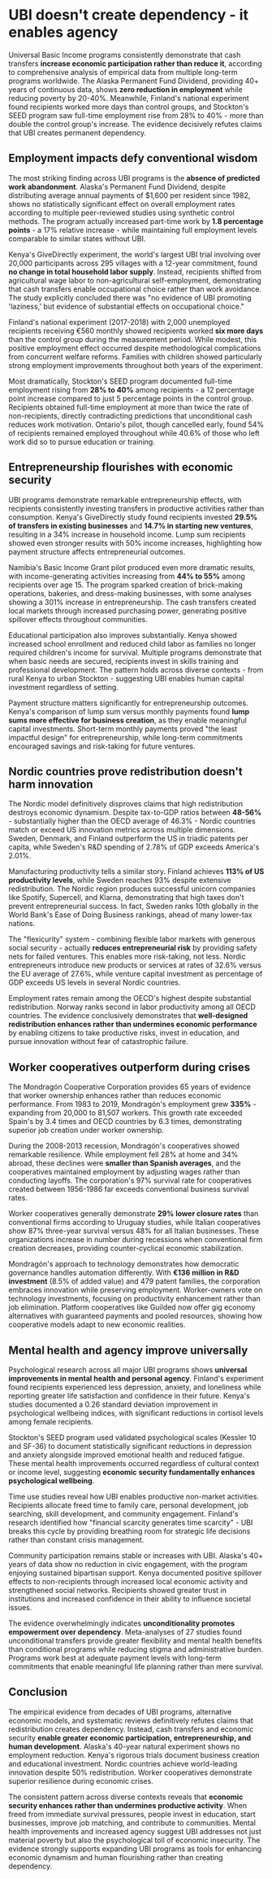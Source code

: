 # UBI doesn't create dependency - it enables agency

Universal Basic Income programs consistently demonstrate that cash transfers **increase economic participation rather than reduce it**, according to comprehensive analysis of empirical data from multiple long-term programs worldwide. The Alaska Permanent Fund Dividend, providing 40+ years of continuous data, shows **zero reduction in employment** while reducing poverty by 20-40%. Meanwhile, Finland's national experiment found recipients worked more days than control groups, and Stockton's SEED program saw full-time employment rise from 28% to 40% - more than double the control group's increase. The evidence decisively refutes claims that UBI creates permanent dependency.

## Employment impacts defy conventional wisdom

The most striking finding across UBI programs is the **absence of predicted work abandonment**. Alaska's Permanent Fund Dividend, despite distributing average annual payments of $1,600 per resident since 1982, shows no statistically significant effect on overall employment rates according to multiple peer-reviewed studies using synthetic control methods. The program actually increased part-time work by **1.8 percentage points** - a 17% relative increase - while maintaining full employment levels comparable to similar states without UBI.

Kenya's GiveDirectly experiment, the world's largest UBI trial involving over 20,000 participants across 295 villages with a 12-year commitment, found **no change in total household labor supply**. Instead, recipients shifted from agricultural wage labor to non-agricultural self-employment, demonstrating that cash transfers enable occupational choice rather than work avoidance. The study explicitly concluded there was "no evidence of UBI promoting 'laziness,' but evidence of substantial effects on occupational choice."

Finland's national experiment (2017-2018) with 2,000 unemployed recipients receiving €560 monthly showed recipients worked **six more days** than the control group during the measurement period. While modest, this positive employment effect occurred despite methodological complications from concurrent welfare reforms. Families with children showed particularly strong employment improvements throughout both years of the experiment.

Most dramatically, Stockton's SEED program documented full-time employment rising from **28% to 40%** among recipients - a 12 percentage point increase compared to just 5 percentage points in the control group. Recipients obtained full-time employment at more than twice the rate of non-recipients, directly contradicting predictions that unconditional cash reduces work motivation. Ontario's pilot, though cancelled early, found 54% of recipients remained employed throughout while 40.6% of those who left work did so to pursue education or training.

## Entrepreneurship flourishes with economic security

UBI programs demonstrate remarkable entrepreneurship effects, with recipients consistently investing transfers in productive activities rather than consumption. Kenya's GiveDirectly study found recipients invested **29.5% of transfers in existing businesses** and **14.7% in starting new ventures**, resulting in a 34% increase in household income. Lump sum recipients showed even stronger results with 50% income increases, highlighting how payment structure affects entrepreneurial outcomes.

Namibia's Basic Income Grant pilot produced even more dramatic results, with income-generating activities increasing from **44% to 55%** among recipients over age 15. The program sparked creation of brick-making operations, bakeries, and dress-making businesses, with some analyses showing a 301% increase in entrepreneurship. The cash transfers created local markets through increased purchasing power, generating positive spillover effects throughout communities.

Educational participation also improves substantially. Kenya showed increased school enrollment and reduced child labor as families no longer required children's income for survival. Multiple programs demonstrate that when basic needs are secured, recipients invest in skills training and professional development. The pattern holds across diverse contexts - from rural Kenya to urban Stockton - suggesting UBI enables human capital investment regardless of setting.

Payment structure matters significantly for entrepreneurship outcomes. Kenya's comparison of lump sum versus monthly payments found **lump sums more effective for business creation**, as they enable meaningful capital investments. Short-term monthly payments proved "the least impactful design" for entrepreneurship, while long-term commitments encouraged savings and risk-taking for future ventures.

## Nordic countries prove redistribution doesn't harm innovation

The Nordic model definitively disproves claims that high redistribution destroys economic dynamism. Despite tax-to-GDP ratios between **48-56%** - substantially higher than the OECD average of 46.3% - Nordic countries match or exceed US innovation metrics across multiple dimensions. Sweden, Denmark, and Finland outperform the US in triadic patents per capita, while Sweden's R&D spending of 2.78% of GDP exceeds America's 2.01%.

Manufacturing productivity tells a similar story. Finland achieves **113% of US productivity levels**, while Sweden reaches 93% despite extensive redistribution. The Nordic region produces successful unicorn companies like Spotify, Supercell, and Klarna, demonstrating that high taxes don't prevent entrepreneurial success. In fact, Sweden ranks 10th globally in the World Bank's Ease of Doing Business rankings, ahead of many lower-tax nations.

The "flexicurity" system - combining flexible labor markets with generous social security - actually **reduces entrepreneurial risk** by providing safety nets for failed ventures. This enables more risk-taking, not less. Nordic entrepreneurs introduce new products or services at rates of 32.6% versus the EU average of 27.6%, while venture capital investment as percentage of GDP exceeds US levels in several Nordic countries.

Employment rates remain among the OECD's highest despite substantial redistribution. Norway ranks second in labor productivity among all OECD countries. The evidence conclusively demonstrates that **well-designed redistribution enhances rather than undermines economic performance** by enabling citizens to take productive risks, invest in education, and pursue innovation without fear of catastrophic failure.

## Worker cooperatives outperform during crises

The Mondragón Cooperative Corporation provides 65 years of evidence that worker ownership enhances rather than reduces economic performance. From 1983 to 2019, Mondragón's employment grew **335%** - expanding from 20,000 to 81,507 workers. This growth rate exceeded Spain's by 3.4 times and OECD countries by 6.3 times, demonstrating superior job creation under worker ownership.

During the 2008-2013 recession, Mondragón's cooperatives showed remarkable resilience. While employment fell 28% at home and 34% abroad, these declines were **smaller than Spanish averages**, and the cooperatives maintained employment by adjusting wages rather than conducting layoffs. The corporation's 97% survival rate for cooperatives created between 1956-1986 far exceeds conventional business survival rates.

Worker cooperatives generally demonstrate **29% lower closure rates** than conventional firms according to Uruguay studies, while Italian cooperatives show 87% three-year survival versus 48% for all Italian businesses. These organizations increase in number during recessions when conventional firm creation decreases, providing counter-cyclical economic stabilization.

Mondragón's approach to technology demonstrates how democratic governance handles automation differently. With **€136 million in R&D investment** (8.5% of added value) and 479 patent families, the corporation embraces innovation while preserving employment. Worker-owners vote on technology investments, focusing on productivity enhancement rather than job elimination. Platform cooperatives like Guilded now offer gig economy alternatives with guaranteed payments and pooled resources, showing how cooperative models adapt to new economic realities.

## Mental health and agency improve universally

Psychological research across all major UBI programs shows **universal improvements in mental health and personal agency**. Finland's experiment found recipients experienced less depression, anxiety, and loneliness while reporting greater life satisfaction and confidence in their future. Kenya's studies documented a 0.26 standard deviation improvement in psychological wellbeing indices, with significant reductions in cortisol levels among female recipients.

Stockton's SEED program used validated psychological scales (Kessler 10 and SF-36) to document statistically significant reductions in depression and anxiety alongside improved emotional health and reduced fatigue. These mental health improvements occurred regardless of cultural context or income level, suggesting **economic security fundamentally enhances psychological wellbeing**.

Time use studies reveal how UBI enables productive non-market activities. Recipients allocate freed time to family care, personal development, job searching, skill development, and community engagement. Finland's research identified how "financial scarcity generates time scarcity" - UBI breaks this cycle by providing breathing room for strategic life decisions rather than constant crisis management.

Community participation remains stable or increases with UBI. Alaska's 40+ years of data show no reduction in civic engagement, with the program enjoying sustained bipartisan support. Kenya documented positive spillover effects to non-recipients through increased local economic activity and strengthened social networks. Recipients showed greater trust in institutions and increased confidence in their ability to influence societal issues.

The evidence overwhelmingly indicates **unconditionality promotes empowerment over dependency**. Meta-analyses of 27 studies found unconditional transfers provide greater flexibility and mental health benefits than conditional programs while reducing stigma and administrative burden. Programs work best at adequate payment levels with long-term commitments that enable meaningful life planning rather than mere survival.

## Conclusion

The empirical evidence from decades of UBI programs, alternative economic models, and systematic reviews definitively refutes claims that redistribution creates dependency. Instead, cash transfers and economic security **enable greater economic participation, entrepreneurship, and human development**. Alaska's 40-year natural experiment shows no employment reduction. Kenya's rigorous trials document business creation and educational investment. Nordic countries achieve world-leading innovation despite 50% redistribution. Worker cooperatives demonstrate superior resilience during economic crises.

The consistent pattern across diverse contexts reveals that **economic security enhances rather than undermines productive activity**. When freed from immediate survival pressures, people invest in education, start businesses, improve job matching, and contribute to communities. Mental health improvements and increased agency suggest UBI addresses not just material poverty but also the psychological toll of economic insecurity. The evidence strongly supports expanding UBI programs as tools for enhancing economic dynamism and human flourishing rather than creating dependency.